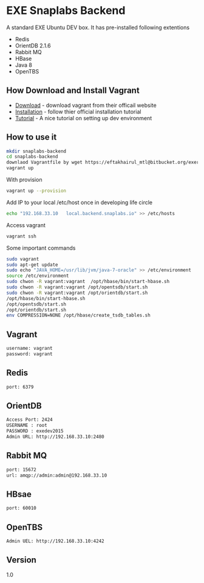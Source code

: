 EXE Snaplabs Backend
=========

A standard EXE Ubuntu DEV  box. It has pre-installed following extentions 

  
  
  - Redis
  - OrientDB 2.1.6 
  - Rabbit MQ
  - HBase
  - Java 8
  - OpenTBS
  

How Download and Install Vagrant
-----------
* [Download] - download vagrant from their officail website
* [Installation] - follow thier official  installation tutorial
* [Tutorial] - A nice tutorial on setting up dev environment

How to use it
--------------

```sh
mkdir snaplabs-backend
cd snaplabs-backend
downlaod Vagrantfile by wget https://eftakhairul_mtl@bitbucket.org/exerepo/snaplabs-backend.git
vagrant up
```

With provision

```sh
vagrant up --provision
```

Add IP to your local /etc/host once in developing life circle
```sh
echo "192.168.33.10   local.backend.snaplabs.io" >> /etc/hosts
```


Access vagrant
```sh
vagrant ssh
```


Some important commands
```sh
sudo vagrant
sudo apt-get update
sudo echo "JAVA_HOME=/usr/lib/jvm/java-7-oracle" >> /etc/environment
source /etc/environment
sudo chwon -R vagrant:vagrant  /opt/hbase/bin/start-hbase.sh
sudo chwon -R vagrant:vagrant /opt/opentsdb/start.sh
sudo chwon -R vagrant:vagrant /opt/orientdb/start.sh 
/opt/hbase/bin/start-hbase.sh
/opt/opentsdb/start.sh
/opt/orientdb/start.sh
env COMPRESSION=NONE /opt/hbase/create_tsdb_tables.sh
```

Vagrant 
--------------

```sh
username: vagrant 
password: vagrant
```

Redis
--------------

```sh
port: 6379
```

OrientDB
--------------

```sh
Access Port: 2424
USERNAME : root
PASSWORD : exedev2015
Admin URL: http://192.168.33.10:2480
```

Rabbit MQ
--------------

```sh
port: 15672
url: amqp://admin:admin@192.168.33.10
```

HBsae
--------------
```sh
port: 60010
```
OpenTBS
--------------

```sh
Admin UEL: http://192.168.33.10:4242
```

Version
----
1.0


[Download]:http://www.vagrantup.com/downloads.html
[Installation]:http://docs.vagrantup.com/v2/installation/index.html
[Tutorial]:http://eftakhairul.com/setting-up-development-enviroment-with-vagrant/
